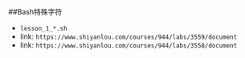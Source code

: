 ##Bash特殊字符
 - `lesson_1_*.sh`
 - link: `https://www.shiyanlou.com/courses/944/labs/3559/document`
 - link: `https://www.shiyanlou.com/courses/944/labs/3558/document`
